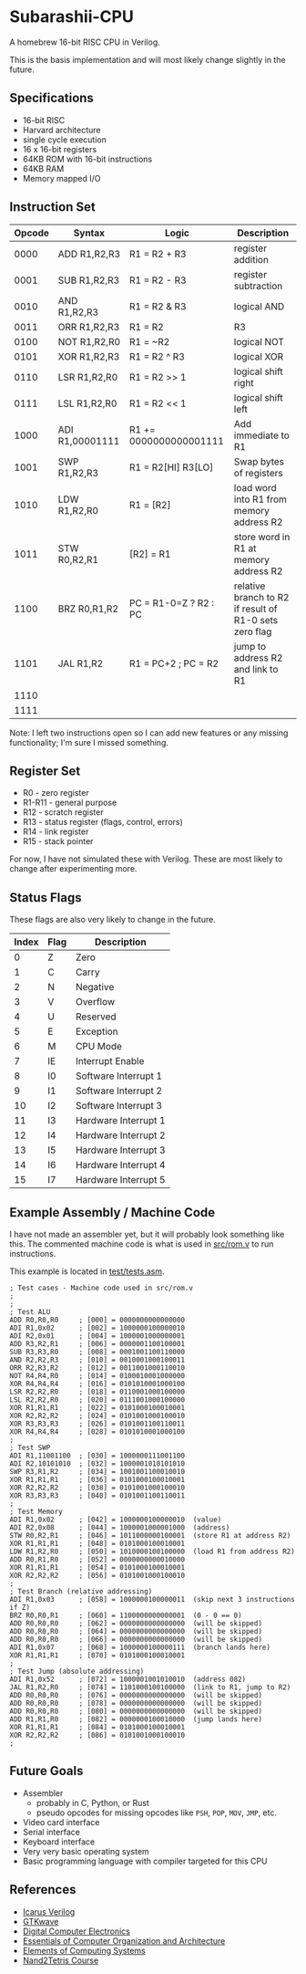 # Subarashii-CPU

A homebrew 16-bit RISC CPU in Verilog.

This is the basis implementation and will most likely change slightly in the future.


## Specifications
* 16-bit RISC
* Harvard architecture
* single cycle execution
* 16 x 16-bit registers
* 64KB ROM with 16-bit instructions
* 64KB RAM
* Memory mapped I/O


## Instruction Set
| Opcode | Syntax          | Logic                  | Description                                             |
| ------ | --------------- | ---------------------- | ------------------------------------------------------- |
| 0000   | ADD R1,R2,R3    | R1 = R2 + R3           | register addition                                       |
| 0001   | SUB R1,R2,R3    | R1 = R2 - R3           | register subtraction                                    |
| 0010   | AND R1,R2,R3    | R1 = R2 & R3           | logical AND                                             |
| 0011   | ORR R1,R2,R3    | R1 = R2 | R3           | logical OR                                              |
| 0100   | NOT R1,R2,R0    | R1 = ~R2               | logical NOT                                             |
| 0101   | XOR R1,R2,R3    | R1 = R2 ^ R3           | logical XOR                                             |
| 0110   | LSR R1,R2,R0    | R1 = R2 >> 1           | logical shift right                                     |
| 0111   | LSL R1,R2,R0    | R1 = R2 << 1           | logical shift left                                      |
| 1000   | ADI R1,00001111 | R1 += 0000000000001111 | Add immediate to R1                                     |
| 1001   | SWP R1,R2,R3    | R1 = R2[HI] R3[LO]     | Swap bytes of registers                                 |
| 1010   | LDW R1,R2,R0    | R1 = [R2]              | load word into R1 from memory address R2                |
| 1011   | STW R0,R2,R1    | [R2] = R1              | store word in R1 at memory address R2                   |
| 1100   | BRZ R0,R1,R2    | PC = R1-0=Z ? R2 : PC  | relative branch to R2 if result of R1-0 sets zero flag  |
| 1101   | JAL R1,R2       | R1 = PC+2 ; PC = R2    | jump to address R2 and link to R1                       |
| 1110   |                 |                        |                                                         |
| 1111   |                 |                        |                                                         |


Note: I left two instructions open so I can add new features or any missing functionality; I'm sure I missed something.



## Register Set
* R0     - zero register
* R1-R11 - general purpose
* R12    - scratch register 
* R13    - status register (flags, control, errors)
* R14    - link register
* R15    - stack pointer

For now, I have not simulated these with Verilog. 
These are most likely to change after experimenting more.


## Status Flags
These flags are also very likely to change in the future.

| Index | Flag | Description          |
| ----- | ---- | -------------------- |
| 0     | Z    | Zero                 |
| 1     | C    | Carry                |
| 2     | N    | Negative             |
| 3     | V    | Overflow             |
| 4     | U    | Reserved             |
| 5     | E    | Exception            |
| 6     | M    | CPU Mode             |
| 7     | IE   | Interrupt Enable     |
| 8     | I0   | Software Interrupt 1 |
| 9     | I1   | Software Interrupt 2 |
| 10    | I2   | Software Interrupt 3 |
| 11    | I3   | Hardware Interrupt 1 |
| 12    | I4   | Hardware Interrupt 2 |
| 13    | I5   | Hardware Interrupt 3 |
| 14    | I6   | Hardware Interrupt 4 | 
| 15    | I7   | Hardware Interrupt 5 |


## Example Assembly / Machine Code
I have not made an assembler yet, but it will probably look something like this.
The commented machine code is what is used in [src/rom.v](src/rom.v) to run instructions.

This example is located in [test/tests.asm](test/tests.asm).
```assembly
; Test cases - Machine code used in src/rom.v
;
;
; Test ALU
ADD R0,R0,R0     ; [000] = 0000000000000000
ADI R1,0x02      ; [002] = 1000000100000010
ADI R2,0x01      ; [004] = 1000001000000001
ADD R3,R2,R1     ; [006] = 0000001100100001
SUB R3,R3,R0     ; [008] = 0001001100110000
AND R2,R2,R3     ; [010] = 0010001000100011
ORR R2,R3,R2     ; [012] = 0011001000110010
NOT R4,R4,R0     ; [014] = 0100010001000000
XOR R4,R4,R4     ; [016] = 0101010001000100
LSR R2,R2,R0     ; [018] = 0110001000100000
LSL R2,R2,R0     ; [020] = 0111001000100000
XOR R1,R1,R1     ; [022] = 0101000100010001
XOR R2,R2,R2     ; [024] = 0101001000100010
XOR R3,R3,R3     ; [026] = 0101001100110011
XOR R4,R4,R4     ; [028] = 0101010001000100
;
; Test SWP
ADI R1,11001100  ; [030] = 1000000111001100
ADI R2,10101010  ; [032] = 1000001010101010
SWP R3,R1,R2     ; [034] = 1001001100010010
XOR R1,R1,R1     ; [036] = 0101000100010001
XOR R2,R2,R2     ; [038] = 0101001000100010
XOR R3,R3,R3     ; [040] = 0101001100110011
;
; Test Memory
ADI R1,0x02      ; [042] = 1000000100000010  (value)
ADI R2,0x08      ; [044] = 1000001000001000  (address)
STW R0,R2,R1     ; [046] = 1011000000100001  (store R1 at address R2)
XOR R1,R1,R1     ; [048] = 0101000100010001
LDW R1,R2,R0     ; [050] = 1010000100100000  (load R1 from address R2)
ADD R0,R1,R0     ; [052] = 0000000000010000
XOR R1,R1,R1     ; [054] = 0101000100010001
XOR R2,R2,R2     ; [056] = 0101001000100010
;
; Test Branch (relative addressing)
ADI R1,0x03      ; [058] = 1000000100000011  (skip next 3 instructions if Z)
BRZ R0,R0,R1     ; [060] = 1100000000000001  (0 - 0 == 0)
ADD R0,R0,R0     ; [062] = 0000000000000000  (will be skipped)
ADD R0,R0,R0     ; [064] = 0000000000000000  (will be skipped)
ADD R0,R0,R0     ; [066] = 0000000000000000  (will be skipped)
ADI R1,0x07      ; [068] = 1000000100000111  (branch lands here)
XOR R1,R1,R1     ; [070] = 0101000100010001
;
; Test Jump (absolute addressing)
ADI R1,0x52      ; [072] = 1000001001010010  (address 082)
JAL R1,R2,R0     ; [074] = 1101000100100000  (link to R1, jump to R2)
ADD R0,R0,R0     ; [076] = 0000000000000000  (will be skipped)
ADD R0,R0,R0     ; [078] = 0000000000000000  (will be skipped)
ADD R0,R0,R0     ; [080] = 0000000000000000  (will be skipped)
ADD R1,R1,R0     ; [082] = 0000000100010000  (jump lands here)
XOR R1,R1,R1     ; [084] = 0101000100010001
XOR R2,R2,R2     ; [086] = 0101001000100010
;
```


## Future Goals
* Assembler
  * probably in C, Python, or Rust
  * pseudo opcodes for missing opcodes like ```PSH```, ```POP```, ```MOV```, ```JMP```, etc.
* Video card interface
* Serial interface
* Keyboard interface
* Very very basic operating system
* Basic programming language with compiler targeted for this CPU


## References
* [Icarus Verilog](http://iverilog.icarus.com/)
* [GTKwave](http://gtkwave.sourceforge.net/)
* [Digital Computer Electronics](https://www.amazon.com/Digital-Computer-Electronics-Albert-Malvino/dp/0028005945)
* [Essentials of Computer Organization and Architecture](https://www.amazon.com/Essentials-Computer-Organization-Architecture-Linda/dp/1284123030)
* [Elements of Computing Systems](https://www.amazon.com/Elements-Computing-Systems-Building-Principles/dp/0262640686)
* [Nand2Tetris Course](https://www.nand2tetris.org/)
